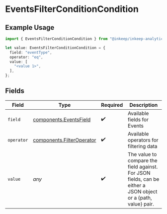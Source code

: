 # EventsFilterConditionCondition

## Example Usage

```typescript
import { EventsFilterConditionCondition } from "@inkeep/inkeep-analytics/models/components";

let value: EventsFilterConditionCondition = {
  field: "eventType",
  operator: "eq",
  value: [
    "<value 1>",
  ],
};
```

## Fields

| Field                                                                                                         | Type                                                                                                          | Required                                                                                                      | Description                                                                                                   |
| ------------------------------------------------------------------------------------------------------------- | ------------------------------------------------------------------------------------------------------------- | ------------------------------------------------------------------------------------------------------------- | ------------------------------------------------------------------------------------------------------------- |
| `field`                                                                                                       | [components.EventsField](../../models/components/eventsfield.md)                                              | :heavy_check_mark:                                                                                            | Available fields for Events                                                                                   |
| `operator`                                                                                                    | [components.FilterOperator](../../models/components/filteroperator.md)                                        | :heavy_check_mark:                                                                                            | Available operators for filtering data                                                                        |
| `value`                                                                                                       | *any*                                                                                                         | :heavy_check_mark:                                                                                            | The value to compare the field against. For JSON fields, can be either a JSON object or a {path, value} pair. |